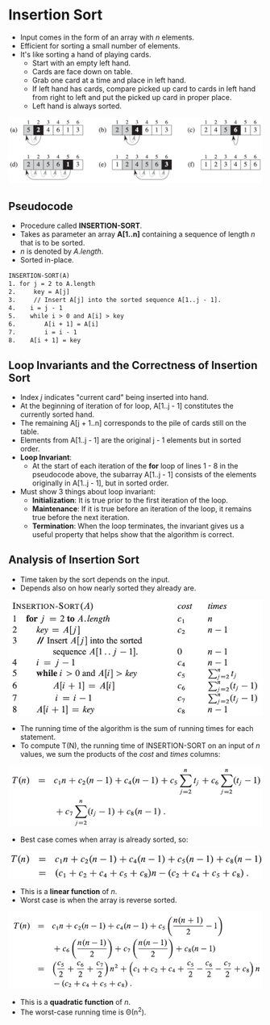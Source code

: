 # Insertion Sort
- Input comes in the form of an array with *n* elements.
- Efficient for sorting a small number of elements.
- It's like sorting a hand of playing cards.
    - Start with an empty left hand.
    - Cards are face down on table.
    - Grab one card at a time and place in left hand.
    - If left hand has cards, compare picked up card to cards in left hand from right to left and put the picked up card in proper place.
    - Left hand is always sorted.

![alt text](https://github.com/eyc94/Notes/blob/master/images/insertion_sort_example.png "Example of insertion sort")

## Pseudocode
- Procedure called **INSERTION-SORT**.
- Takes as parameter an array **A\[1..n\]** containing a sequence of length *n* that is to be sorted.
- *n* is denoted by *A.length*.
- Sorted in-place.

```
INSERTION-SORT(A)
1. for j = 2 to A.length
2.     key = A[j]
3.     // Insert A[j] into the sorted sequence A[1..j - 1].
4.    i = j - 1
5.    while i > 0 and A[i] > key
6.        A[i + 1] = A[i]
7.        i = i - 1
8.    A[i + 1] = key
```

## Loop Invariants and the Correctness of Insertion Sort
- Index *j* indicates "current card" being inserted into hand.
- At the beginning of iteration of for loop, A\[1..j - 1\] constitutes the currently sorted hand.
- The remaining A\[j + 1..n\] corresponds to the pile of cards still on the table.
- Elements from A\[1..j - 1\] are the original j - 1 elements but in sorted order.
- **Loop Invariant**:
    - At the start of each iteration of the **for** loop of lines 1 - 8 in the pseudocode above, the subarray A\[1..j - 1\] consists of the elements originally in A\[1..j - 1\], but in sorted order.
- Must show 3 things about loop invariant:
    - **Initialization**: It is true prior to the first iteration of the loop.
    - **Maintenance**: If it is true before an iteration of the loop, it remains true before the next iteration.
    - **Termination**: When the loop terminates, the invariant gives us a useful property that helps show that the algorithm is correct.

## Analysis of Insertion Sort
- Time taken by the sort depends on the input.
- Depends also on how nearly sorted they already are.

![alt text](https://github.com/eyc94/Notes/blob/master/images/insertion_sort_analysis_one.png "Image of insertion sort analysis 1")

- The running time of the algorithm is the sum of running times for each statement.
- To compute T(N), the running time of INSERTION-SORT on an input of *n* values, we sum the products of the *cost* and *times* columns:

![alt text](https://github.com/eyc94/Notes/blob/master/images/insertion_sort_analysis_two.png "Image of insertion sort analysis 2")

- Best case comes when array is already sorted, so:

![alt text](https://github.com/eyc94/Notes/blob/master/images/insertion_sort_best_case.png "Image of best case insertion sort analysis")

- This is a **linear function** of *n*.
- Worst case is when the array is reverse sorted.

![alt text](https://github.com/eyc94/Notes/blob/master/images/insertion_sort_worst_case.png "Image of worst case insertion sort analysis")

- This is a **quadratic function** of *n*.
- The worst-case running time is &Theta;(n<sup>2</sup>).
